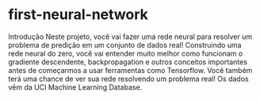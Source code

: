 # first-neural-network
Introdução Neste projeto, você vai fazer uma rede neural para resolver um problema de predição em um conjunto de dados real! Construindo uma rede neural do zero, você vai entender muito melhor como funcionam o gradiente descendente, backpropagation e outros conceitos importantes antes de começarmos a usar ferramentas como Tensorflow. Você também terá uma chance de ver sua rede resolvendo um problema real!  Os dados vêm da UCI Machine Learning Database.
